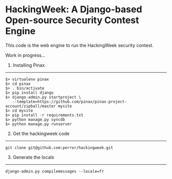    HackingWeek: A Django-based Open-source Security Contest Engine
===============================================================

This code is the web engine to run the HackingWeek security contest.

Work in progress...


1. Installing Pinax
-------------------

    $> virtualenv pinax
    $> cd pinax
    $> . bin/activate
    $> pip install django
    $> django-admin.py startproject \
       --template=https://github.com/pinax/pinax-project-account/zipball/master mysite
    $> cd mysite
    $> pip install -r requirements.txt
    $> python manage.py syncdb
    $> python manage.py runserver


2. Get the hackingweek code
---------------------------

    git clone git@github.com:perror/hackingweek.git


3. Generate the locals
----------------------

    django-admin.py compilemessages --locale=fr
